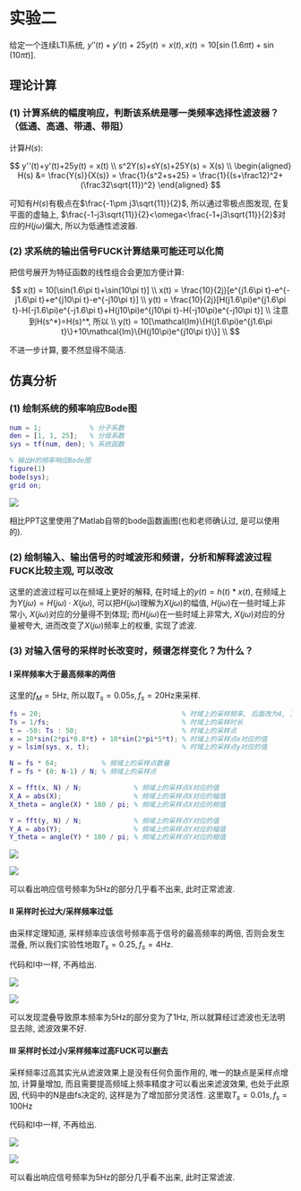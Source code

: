 # 实验二

给定一个连续LTI系统, $y''(t)+y'(t)+25y(t) = x(t), x(t) = 10[\sin(1.6\pi t)+\sin(10\pi t)]$.

## 理论计算

### (1) 计算系统的幅度响应，判断该系统是哪一类频率选择性滤波器？（低通、高通、带通、带阻）

计算$H(s)$:

$$
y''(t)+y'(t)+25y(t) = x(t) \\
s^2Y(s)+sY(s)+25Y(s) = X(s) \\
\begin{aligned}
H(s)
&= \frac{Y(s)}{X(s)} = \frac{1}{s^2+s+25} = \frac{1}{(s+\frac12)^2+(\frac32\sqrt{11})^2}
\end{aligned}
$$

可知有$H(s)$有极点在$\frac{-1\pm j3\sqrt{11}}{2}$, 所以通过零极点图发现, 在复平面的虚轴上, $\frac{-1-j3\sqrt{11}}{2}<\omega<\frac{-1+j3\sqrt{11}}{2}$对应的$H(j\omega)$偏大, 所以为低通性滤波器.

### (2) 求系统的输出信号FUCK计算结果可能还可以化简

把信号展开为特征函数的线性组合会更加方便计算:

$$
x(t) = 10[\sin(1.6\pi t)+\sin(10\pi t)] \\
x(t) = \frac{10}{2j}[e^{j1.6\pi t}-e^{-j1.6\pi t}+e^{j10\pi t}-e^{-j10\pi t}] \\
y(t) = \frac{10}{2j}[H(j1.6\pi)e^{j1.6\pi t}-H(-j1.6\pi)e^{-j1.6\pi t}+H(j10\pi)e^{j10\pi t}-H(-j10\pi)e^{-j10\pi t}] \\
注意到H(s^*)=H(s)^*, 所以 \\
y(t) = 10[\mathcal{Im}\{H(j1.6\pi)e^{j1.6\pi t}\}+10\mathcal{Im}\{H(j10\pi)e^{j10\pi t}\}] \\
$$

不进一步计算, 要不然显得不简洁.

## 仿真分析

### (1) 绘制系统的频率响应Bode图

```matlab
num = 1;            % 分子系数
den = [1, 1, 25];   % 分母系数
sys = tf(num, den); % 系统函数

% 输出H的频率响应Bode图
figure(1)
bode(sys);  
grid on;
```

![](figure1.png)

相比PPT这里使用了Matlab自带的bode函数画图(也和老师确认过, 是可以使用的).

### (2) 绘制输入、输出信号的时域波形和频谱，分析和解释滤波过程FUCK比较主观, 可以改改

这里的滤波过程可以在频域上更好的解释, 在时域上的$y(t)=h(t)*x(t)$, 在频域上为$Y(j\omega)=H(j\omega)\cdot X(j\omega)$, 可以把$H(j\omega)$理解为$X(j\omega)$的幅值, $H(j\omega)$在一些时域上非常小, $X(j\omega)$对应的分量得不到体现; 而$H(j\omega)$在一些时域上非常大, $X(j\omega)$对应的分量被夸大, 进而改变了$X(j\omega)$频率上的权重, 实现了滤波.

### (3) 对输入信号的采样时长改变时，频谱怎样变化？为什么？

#### I 采样频率大于最高频率的两倍

这里的$f_M=5\text{Hz}$, 所以取$T_s=0.05s, f_s=20\text{Hz}$来采样.

```matlab
fs = 20;                                   % 时域上的采样频率, 后面改为4, 100
Ts = 1/fs;                                 % 时域上的采样时长
t = -50: Ts : 50;                          % 时域上的采样点
x = 10*sin(2*pi*0.8*t) + 10*sin(2*pi*5*t); % 时域上的采样点x对应的值
y = lsim(sys, x, t);                       % 时域上的采样点y对应的值

N = fs * 64;           % 频域上的采样点数量
f = fs * (0: N-1) / N; % 频域上的采样点

X = fft(x, N) / N;             % 频域上的采样点X对应的值
X_A = abs(X);                  % 频域上的采样点X对应的幅值
X_theta = angle(X) * 180 / pi; % 频域上的采样点X对应的相值

Y = fft(y, N) / N;             % 频域上的采样点Y对应的值
Y_A = abs(Y);                  % 频域上的采样点Y对应的幅值
Y_theta = angle(Y) * 180 / pi; % 频域上的采样点Y对应的相值
```

![](figure2-20.png)

![](figure3-20.png)

可以看出响应信号频率为5Hz的部分几乎看不出来, 此时正常滤波.

#### II 采样时长过大/采样频率过低

由采样定理知道, 采样频率应该信号频率高于信号的最高频率的两倍, 否则会发生混叠, 所以我们实验性地取$T_s=0.25,f_s=4\text{Hz}$.

代码和I中一样, 不再给出.

![](figure2-4.png)

![](figure3-4.png)

可以发现混叠导致原本频率为5Hz的部分变为了1Hz, 所以就算经过滤波也无法明显去除, 滤波效果不好.

#### III 采样时长过小/采样频率过高FUCK可以删去

采样频率过高其实光从滤波效果上是没有任何负面作用的, 唯一的缺点是采样点增加, 计算量增加, 而且需要提高频域上频率精度才可以看出来滤波效果, 也处于此原因, 代码中的N是由fs决定的, 这样是为了增加部分灵活性. 这里取$T_s=0.01s, f_s=100\text{Hz}$

代码和I中一样, 不再给出.

![](figure2-100.png)

![](figure3-100.png)

可以看出响应信号频率为5Hz的部分几乎看不出来, 此时正常滤波.
